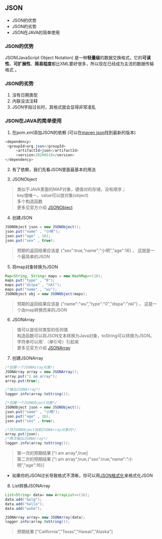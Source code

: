 JSON
----

* JSON的优势
* JSON的劣势
* JSON在JAVA的简单使用

### JSON的优势

JSON(JavaScript Object Notation) 是一种**轻量级**的数据交换格式，它的**可读性**、**可扩展性**、**简易程度**都比XML要好很多，所以现在已经成为主流的数据传输格式 。

### JSON的劣势

1. 没有日期类型
2. 内联没法注释
3. JSON字段过长时，其格式就会显得非常凌乱

### JSON在JAVA的简单使用

1. 在pom.xml添加JSON的依赖 (可以在[maven json](https://mvnrepository.com/artifact/org.json/json)找到最新的版本)

```java
<dependency>
 <groupId>org.json</groupId>
     <artifactId>json</artifactId>
     <version>20200518</version>
</dependency>
```

2. 有了依赖，我们先看JSON里面最基本的用法

3. JSONObject

> 类似于JAVA里面的MAP对象，键值对的存储，没有顺序；  
> key值唯一，value可以放对象(object)  
> 多个构造函数  
> 更多见官方介绍 [JSONObject](https://stleary.github.io/JSON-java/org/json/JSONObject.html)

4. 创建JSON

```java
JSONObject json = new JSONObject();
json.put("name" , "小明");
json.put("age" , 16);
json.put("sex" , true);

```

> 预期的返回结果应该是 {"sex":true,"name":"小明","age":16} ， 这就是一个最简单的JSON

5. 将map对象转换为JSON

```java
Map<String, String> maps = new HashMap<>(16);
maps.put("type" , "0");
maps.put("dispa" , "nkl");
maps.put("name" , "wu");
JSONObject obj = new JSONObject(maps);
```

> 预期的返回结果应该是 {"name":"wu","type":"0","dispa":"nkl"} ， 这是一个由map转换而来的JSON

6. JSONArray

> 值可以是任何类型的任何值  
> 构造函数可以将JSON文本转换为Java对象，toString可以转换为JSON。  
> 字符串可以用' （单引号）引起来  
> 更多见官方介绍 [JSONArray](https://stleary.github.io/JSON-java/org/json/JSONArray.html)

7. 创建JSONArray

```java
/*创建一个JSONArray对象*/
JSONArray array = new JSONArray();
array.put("i am array");
array.put(true);

/*输出JSONArray*/
logger.info(array.toString());

/*创建一个JSONObject对象*/
JSONObject json = new JSONObject();
json.put("name" , "小明");
json.put("age" , 16);
json.put("sex" , true);

/*将JSONObject加到JSONArray对象内*/
array.put(json);
/*再次输出JSONArray*/
logger.info(array.toString());
```

> 第一次的预期结果 ["i am array",true]  
> 第二次的预期结果 ["i am array",true,{"sex":true,"name":"小明","age":16}]

* 如果你的JSON过长导致格式不清晰，你可以用[JSON格式化](https://wwww.jsonformatting.com/json-format/)来格式化JSON

8. List转换JSONArray

```java
List<String> data= new ArrayList<>(16);
data.add("bolg");
data.add("hello");
data.add("wuha");

JSONArray array= new JSONArray(data);
logger.info(array.toString());
```

> 预期结果 ["California","Texas","Hawaii","Alaska"]
